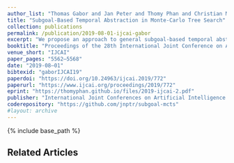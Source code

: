 ```yaml
---
author_list: "Thomas Gabor and Jan Peter and Thomy Phan and Christian Meyer and Claudia Linnhoff-Popien"
title: "Subgoal-Based Temporal Abstraction in Monte-Carlo Tree Search"
collection: publications
permalink: /publication/2019-08-01-ijcai-gabor
excerpt: "We propose an approach to general subgoal-based temporal abstraction in MCTS. Our approach approximates a set of available macro-actions locally for each state only requiring a generative model and a subgoal predicate. For that, we modify the expansion step of MCTS to automatically discover and optimize macro-actions that lead to subgoals. We empirically evaluate the effectiveness, computational efficiency and robustness of our approach w.r.t. different parameter settings in two benchmark domains and compare the results to standard MCTS without temporal abstraction."
booktitle: "Proceedings of the 28th International Joint Conference on Artificial Intelligence"
venue_short: "IJCAI"
paper_pages: "5562–5568"
date: "2019-08–01"
bibtexid: "gaborIJCAI19"
paperdoi: "https://doi.org/10.24963/ijcai.2019/772"
paperurl: "https://www.ijcai.org/proceedings/2019/772"
eprint: "https://thomyphan.github.io/files/2019-ijcai-2.pdf"
publisher: "International Joint Conferences on Artificial Intelligence Organization"
coderepository: "https://github.com/jnptr/subgoal-mcts"
#layout: archive
---
```


{% include base_path %}

## Related Articles
